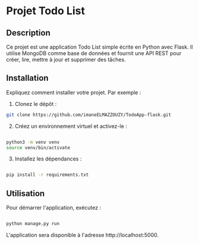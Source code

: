 # Projet Todo List

## Description

Ce projet est une application Todo List simple écrite en Python avec Flask. Il utilise MongoDB comme base de données et fournit une API REST pour créer, lire, mettre à jour et supprimer des tâches.

## Installation
Expliquez comment installer votre projet. Par exemple :

1. Clonez le dépôt :

```sh
git clone https://github.com/imaneELMAZZOUZY/TodoApp-flask.git
```

2. Créez un environnement virtuel et activez-le :

```sh

python3 -m venv venv
source venv/bin/activate

```

3. Installez les dépendances :

```sh

pip install -r requirements.txt

```

## Utilisation

Pour démarrer l'application, exécutez :

```sh

python manage.py run

```

L'application sera disponible à l'adresse http://localhost:5000.

